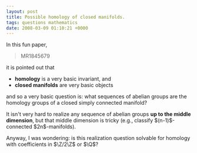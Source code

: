 ```yaml
---
layout: post
title: Possible homology of closed manifolds.
tags: questions mathematics
date: 2008-03-09 01:10:21 +0000
---
```


<p>In this fun paper,
<blockquote>MR1845679</blockquote>
it is pointed out that
<ul>
	<li><b>homology</b> is a very basic invariant, and</li>
	<li><b>closed manifolds</b> are very basic objects</li>
</ul>
and so a very basic question is: what sequences of abelian groups are the homology groups of a closed simply connected manifold?
</p>

<p>
It isn't very hard to realize any sequence of abelian groups <b>up to the middle dimension</b>, but that middle dimension is tricky (e.g., classify $(n-1)$-connected $2n$-manifolds).
</p>

<p>
Anyway, I was wondering: is this realization question solvable for homology with coefficients in $\Z/2\Z$ or $\Q$?
</p>

